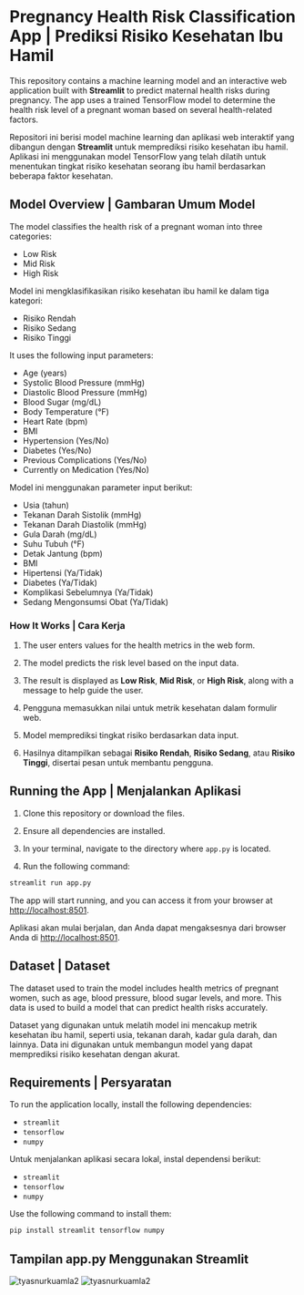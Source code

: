 
# Pregnancy Health Risk Classification App | Prediksi Risiko Kesehatan Ibu Hamil

This repository contains a machine learning model and an interactive web application built with **Streamlit** to predict maternal health risks during pregnancy. The app uses a trained TensorFlow model to determine the health risk level of a pregnant woman based on several health-related factors.

Repositori ini berisi model machine learning dan aplikasi web interaktif yang dibangun dengan **Streamlit** untuk memprediksi risiko kesehatan ibu hamil. Aplikasi ini menggunakan model TensorFlow yang telah dilatih untuk menentukan tingkat risiko kesehatan seorang ibu hamil berdasarkan beberapa faktor kesehatan.

## Model Overview | Gambaran Umum Model
The model classifies the health risk of a pregnant woman into three categories:
- Low Risk
- Mid Risk
- High Risk

Model ini mengklasifikasikan risiko kesehatan ibu hamil ke dalam tiga kategori:
- Risiko Rendah
- Risiko Sedang
- Risiko Tinggi

It uses the following input parameters:
- Age (years)
- Systolic Blood Pressure (mmHg)
- Diastolic Blood Pressure (mmHg)
- Blood Sugar (mg/dL)
- Body Temperature (°F)
- Heart Rate (bpm)
- BMI
- Hypertension (Yes/No)
- Diabetes (Yes/No)
- Previous Complications (Yes/No)
- Currently on Medication (Yes/No)

Model ini menggunakan parameter input berikut:
- Usia (tahun)
- Tekanan Darah Sistolik (mmHg)
- Tekanan Darah Diastolik (mmHg)
- Gula Darah (mg/dL)
- Suhu Tubuh (°F)
- Detak Jantung (bpm)
- BMI
- Hipertensi (Ya/Tidak)
- Diabetes (Ya/Tidak)
- Komplikasi Sebelumnya (Ya/Tidak)
- Sedang Mengonsumsi Obat (Ya/Tidak)

### How It Works | Cara Kerja
1. The user enters values for the health metrics in the web form.
2. The model predicts the risk level based on the input data.
3. The result is displayed as **Low Risk**, **Mid Risk**, or **High Risk**, along with a message to help guide the user.

1. Pengguna memasukkan nilai untuk metrik kesehatan dalam formulir web.
2. Model memprediksi tingkat risiko berdasarkan data input.
3. Hasilnya ditampilkan sebagai **Risiko Rendah**, **Risiko Sedang**, atau **Risiko Tinggi**, disertai pesan untuk membantu pengguna.

## Running the App | Menjalankan Aplikasi

1. Clone this repository or download the files.

2. Ensure all dependencies are installed.

3. In your terminal, navigate to the directory where `app.py` is located.

4. Run the following command:

```bash
streamlit run app.py
```

The app will start running, and you can access it from your browser at [http://localhost:8501](http://localhost:8501).

Aplikasi akan mulai berjalan, dan Anda dapat mengaksesnya dari browser Anda di [http://localhost:8501](http://localhost:8501).

## Dataset | Dataset

The dataset used to train the model includes health metrics of pregnant women, such as age, blood pressure, blood sugar levels, and more. This data is used to build a model that can predict health risks accurately.

Dataset yang digunakan untuk melatih model ini mencakup metrik kesehatan ibu hamil, seperti usia, tekanan darah, kadar gula darah, dan lainnya. Data ini digunakan untuk membangun model yang dapat memprediksi risiko kesehatan dengan akurat.

## Requirements | Persyaratan
To run the application locally, install the following dependencies:
- `streamlit`
- `tensorflow`
- `numpy`

Untuk menjalankan aplikasi secara lokal, instal dependensi berikut:
- `streamlit`
- `tensorflow`
- `numpy`

Use the following command to install them:

```bash
pip install streamlit tensorflow numpy
```
## Tampilan app.py Menggunakan Streamlit

![tyasnurkuamla2](.img/satu.png)
![tyasnurkuamla2](.img/dua.png)

